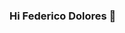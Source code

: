 ### Hi Federico Dolores 👋

<!--
**fededolores89/fededolores89** is a ✨ _special_ ✨ repository because its `README.md` (this file) appears on your GitHub profile.

Here are some ideas to get you started:

- 🔭 I’m currently working on General Electric .
- 🌱 I’m currently learning full-stack web developer.
- 💬 Ask me about whatever you want...
- 📫 How to reach me: federico_dolores@hotmail.com
-->
